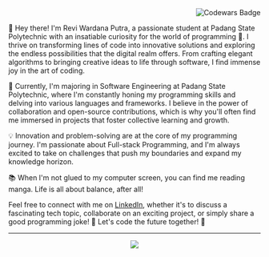 <img src="https://www.codewars.com/users/reviwh/badges/micro" alt="Codewars Badge" align="right" />
<br>
<!--
<p align="center">
  <a href="https://app.daily.dev/reviwh"><img src="https://api.daily.dev/devcards/v2/F3sRuvC65TLTmzYz5Byk8.png?r=5jq&type=wide" width="652" alt="Revi Wardana Putra's Dev Card"/></a>
</p>
<br>
-->

👋 Hey there! I'm Revi Wardana Putra, a passionate student at Padang State Polytechnic with an insatiable curiosity for the world of programming 🚀. I thrive on transforming lines of code into innovative solutions and exploring the endless possibilities that the digital realm offers. From crafting elegant algorithms to bringing creative ideas to life through software, I find immense joy in the art of coding.

🌱 Currently, I'm majoring in Software Engineering at Padang State Polytechnic, where I'm constantly honing my programming skills and delving into various languages and frameworks. I believe in the power of collaboration and open-source contributions, which is why you'll often find me immersed in projects that foster collective learning and growth.

💡 Innovation and problem-solving are at the core of my programming journey. I'm passionate about Full-stack Programming, and I'm always excited to take on challenges that push my boundaries and expand my knowledge horizon.

📚 When I'm not glued to my computer screen, you can find me reading manga. Life is all about balance, after all!

Feel free to connect with me on [LinkedIn](https://www.linkedin.com/in/reviwh/), whether it's to discuss a fascinating tech topic, collaborate on an exciting project, or simply share a good programming joke! 🤖 Let's code the future together! 🌟

<hr />
<p align="center">
  <a href="https://skillicons.dev">
    <img src="https://skillicons.dev/icons?i=git,github,html,css,js,nodejs,npm,express,react,nextjs,vue,tailwind,ts,php,laravel,androidstudio,kotlin,dart,flutter,java,spring,go,py,mysql,prisma,sqlite,mongodb,postgres,figma,vscode" />
  </a>
</p>
<!--
**reviwh/reviwh** is a ✨ _special_ ✨ repository because its `README.md` (this file) appears on your GitHub profile.

Here are some ideas to get you started:

- 🔭 I’m currently working on ...
- 🌱 I’m currently learning ...
- 👯 I’m looking to collaborate on ...
- 🤔 I’m looking for help with ...
- 💬 Ask me about ...
- 📫 How to reach me: ...
- 😄 Pronouns: ...
- ⚡ Fun fact: ...
-->
